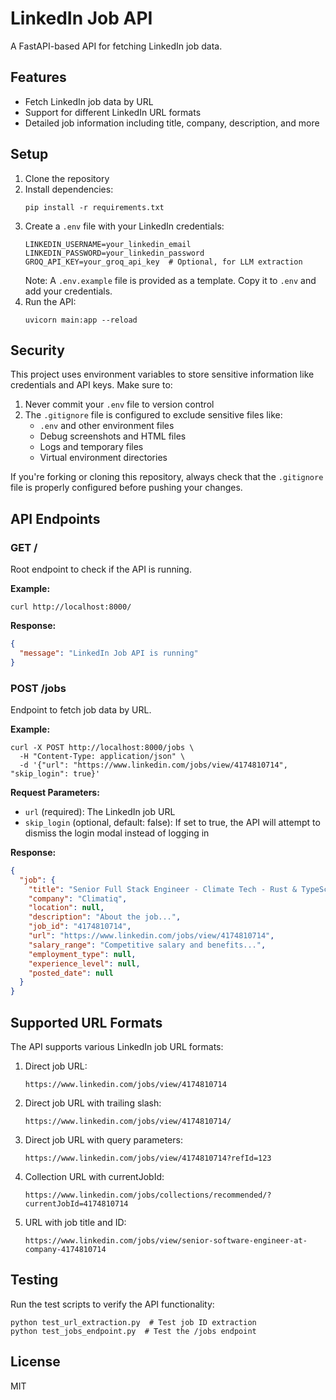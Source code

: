 # LinkedIn Job API

A FastAPI-based API for fetching LinkedIn job data.

## Features

- Fetch LinkedIn job data by URL
- Support for different LinkedIn URL formats
- Detailed job information including title, company, description, and more

## Setup

1. Clone the repository
2. Install dependencies:
   ```
   pip install -r requirements.txt
   ```
3. Create a `.env` file with your LinkedIn credentials:
   ```
   LINKEDIN_USERNAME=your_linkedin_email
   LINKEDIN_PASSWORD=your_linkedin_password
   GROQ_API_KEY=your_groq_api_key  # Optional, for LLM extraction
   ```
   Note: A `.env.example` file is provided as a template. Copy it to `.env` and add your credentials.
4. Run the API:
   ```
   uvicorn main:app --reload
   ```

## Security

This project uses environment variables to store sensitive information like credentials and API keys. Make sure to:

1. Never commit your `.env` file to version control
2. The `.gitignore` file is configured to exclude sensitive files like:
   - `.env` and other environment files
   - Debug screenshots and HTML files
   - Logs and temporary files
   - Virtual environment directories

If you're forking or cloning this repository, always check that the `.gitignore` file is properly configured before pushing your changes.

## API Endpoints

### GET /

Root endpoint to check if the API is running.

**Example:**
```
curl http://localhost:8000/
```

**Response:**
```json
{
  "message": "LinkedIn Job API is running"
}
```

### POST /jobs

Endpoint to fetch job data by URL.

**Example:**
```
curl -X POST http://localhost:8000/jobs \
  -H "Content-Type: application/json" \
  -d '{"url": "https://www.linkedin.com/jobs/view/4174810714", "skip_login": true}'
```

**Request Parameters:**
- `url` (required): The LinkedIn job URL
- `skip_login` (optional, default: false): If set to true, the API will attempt to dismiss the login modal instead of logging in

**Response:**
```json
{
  "job": {
    "title": "Senior Full Stack Engineer - Climate Tech - Rust & TypeScript",
    "company": "Climatiq",
    "location": null,
    "description": "About the job...",
    "job_id": "4174810714",
    "url": "https://www.linkedin.com/jobs/view/4174810714",
    "salary_range": "Competitive salary and benefits...",
    "employment_type": null,
    "experience_level": null,
    "posted_date": null
  }
}
```

## Supported URL Formats

The API supports various LinkedIn job URL formats:

1. Direct job URL:
   ```
   https://www.linkedin.com/jobs/view/4174810714
   ```

2. Direct job URL with trailing slash:
   ```
   https://www.linkedin.com/jobs/view/4174810714/
   ```

3. Direct job URL with query parameters:
   ```
   https://www.linkedin.com/jobs/view/4174810714?refId=123
   ```

4. Collection URL with currentJobId:
   ```
   https://www.linkedin.com/jobs/collections/recommended/?currentJobId=4174810714
   ```

5. URL with job title and ID:
   ```
   https://www.linkedin.com/jobs/view/senior-software-engineer-at-company-4174810714
   ```

## Testing

Run the test scripts to verify the API functionality:

```
python test_url_extraction.py  # Test job ID extraction
python test_jobs_endpoint.py  # Test the /jobs endpoint
```

## License

MIT